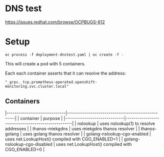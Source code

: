 # DNS test

https://issues.redhat.com/browse/OCPBUGS-612

# Setup

    oc process -f deployment-dnstest.yaml | oc create -f -

This will create a pod with 5 containers.

Each each container asserts that it can resolve the address:

    "_grpc._tcp.prometheus-operated.openshift-monitoring.svc.cluster.local"

## Containers

|------------------------------|---------------------------------------------------|
| container                    | purpose                                           |
|------------------------------|---------------------------------------------------|
| nslookup                     | uses nslookup(1) to resolve addresses             |
| thanos-miekgdns              | uses miekgdns thanos resolver                     |
| thanos-golang                | uses golang thanos resolver                       |
| golang-nslookup-cgo-enabled  | uses net.LookupHost() compiled with CGO_ENABLED=1 |
| golang-nslookup-cgo-disabled | uses net.LookupHost() compiled with CGO_ENABLED=0 |


